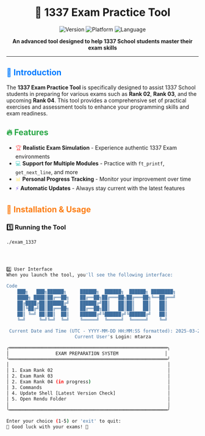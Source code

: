 <div align="center">
  
# 🚀 1337 Exam Practice Tool

<img src="https://img.shields.io/badge/Version-1.0.0-blue?style=for-the-badge" alt="Version"/>
<img src="https://img.shields.io/badge/Platform-Linux-orange?style=for-the-badge&logo=linux" alt="Platform"/>
<img src="https://img.shields.io/badge/Language-Bash-green?style=for-the-badge&logo=gnu-bash" alt="Language"/>

**An advanced tool designed to help 1337 School students master their exam skills**

</div>

---

## <span style="color:#007bff">📌 Introduction</span>

The **1337 Exam Practice Tool** is specifically designed to assist 1337 School students in preparing for various exams such as **Rank 02**, **Rank 03**, and the upcoming **Rank 04**. This tool provides a comprehensive set of practical exercises and assessment tools to enhance your programming skills and exam readiness.

## <span style="color:#28a745">🔥 Features</span>

- <span style="color:#ff6b6b">🏆</span> **Realistic Exam Simulation** - Experience authentic 1337 Exam environments
- <span style="color:#4ecdc4">💻</span> **Support for Multiple Modules** - Practice with `ft_printf`, `get_next_line`, and more
- <span style="color:#ffe66d">📊</span> **Personal Progress Tracking** - Monitor your improvement over time
- <span style="color:#7e5bef">⚡</span> **Automatic Updates** - Always stay current with the latest features

## <span style="color:#fd7e14">🚀 Installation & Usage</span>

### **1️⃣ Running the Tool**

```bash
./exam_1337




2️⃣ User Interface
When you launch the tool, you'll see the following interface:

Code
    ███╗   ███╗██████╗     ██████╗  ██████╗  ██████╗ ████████╗
    ████╗ ████║██╔══██╗    ██╔══██╗██╔═══██╗██╔═══██╗╚══██╔══╝
    ██╔████╔██║██████╔╝    ██████╔╝██║   ██║██║   ██║   ██║   
    ██║╚██╔╝██║██╔══██╗    ██╔══██╗██║   ██║██║   ██║   ██║   
    ██║ ╚═╝ ██║██║  ██║    ██████╔╝╚██████╔╝╚██████╔╝   ██║   
    ╚═╝     ╚═╝╚═╝  ╚═╝    ╚═════╝  ╚═════╝  ╚═════╝    ╚═╝   

 Current Date and Time (UTC - YYYY-MM-DD HH:MM:SS formatted): 2025-03-22 07:46:45 
                         Current User's Login: mtarza                         

╭══════════════════════════════════════════════════════════╮
│                 EXAM PREPARATION SYSTEM                 │
╰══════════════════════════════════════════════════════════╯
│                                                          │
│ 1. Exam Rank 02                                          │
│ 2. Exam Rank 03                                          │
│ 2. Exam Rank 04 (in progress)                            │
│ 3. Commands                                              │
│ 4. Update Shell [Latest Version Check]                   │
│ 5. Open Rendu Folder                                     │
│                                                          │
╰══════════════════════════════════════════════════════════╯

Enter your choice (1-5) or 'exit' to quit:
🎯 Good luck with your exams! 🚀

